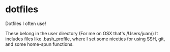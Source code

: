 # dotfiles
Dotfiles I often use!

These belong in the user directory (For me on OSX that's /Users/juan/)
It includes files like .bash_profile, where I set some niceties for using SSH, git, and some home-spun functions.
